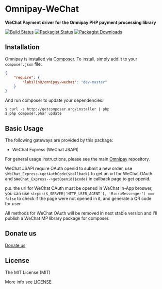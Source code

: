 Omnipay-WeChat
===

**WeChat Payment driver for the Omnipay PHP payment processing library**

[![Build Status](https://img.shields.io/travis/labs7in0/omnipay-wechat.svg)](https://travis-ci.org/labs7in0/omnipay-wechat)
[![Packagist Status](https://img.shields.io/packagist/v/labs7in0/omnipay-wechat.svg)](https://packagist.org/packages/labs7in0/omnipay-wechat)
[![Packagist Downloads](https://img.shields.io/packagist/dt/labs7in0/omnipay-wechat.svg)](https://packagist.org/packages/labs7in0/omnipay-wechat)

## Installation

Omnipay is installed via [Composer](http://getcomposer.org/). To install, simply add it
to your `composer.json` file:

```json
{
    "require": {
        "labs7in0/omnipay-wechat": "dev-master"
    }
}
```

And run composer to update your dependencies:

    $ curl -s http://getcomposer.org/installer | php
    $ php composer.phar update

## Basic Usage

The following gateways are provided by this package:

* WeChat Express (WeChat JSAPI)

For general usage instructions, please see the main [Omnipay](https://github.com/thephpleague/omnipay)
repository.

WeChat JSAPI require OAuth openid to submit a new order, use `$WeChat_Express->getAuthCode($callback)` to get an url for WeChat OAuth and `$WeChat_Express-->getOpenid($code)` in callback page to get openid.

p.s. the url for WeChat OAuth must be opened in WeChat In-App broswer, you can use `strpos($_SERVER['HTTP_USER_AGENT'], 'MicroMessenger') === false` to check if the page were not opened in it, and generate a QR code for user.

All methods for WeChat OAuth will be removed in next stable version and I'll publish a WeChat MP library package for composer.

## Donate us

[Donate us](https://7in0.me/#donate)

## License
 The MIT License (MIT)

 More info see [LICENSE](LICENSE)
